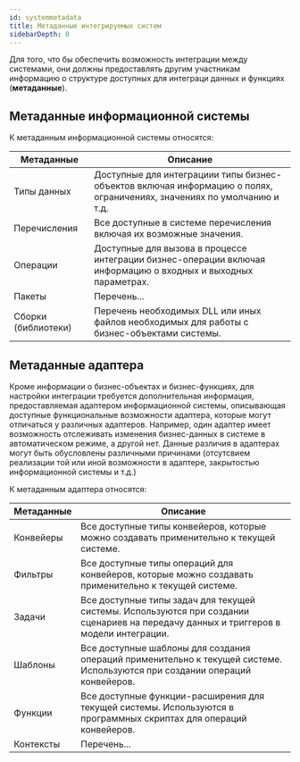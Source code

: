 ```yaml
---
id: systemmetadata
title: Метаданные интегрируемых систем
sidebarDepth: 0
---
```


Для того, что бы обеспечить возможность интеграции между системами, они должны предоставлять другим участникам информацию о структуре доступных для интеграци  данных и функциях (**метаданные**).

## Метаданные информационной системы

К метаданным информационной системы относятся:

Метаданные|Описание|
----------|--------|
Типы данных|Доступные для интеграциии типы бизнес-объектов включая информацию о полях, ограничениях, значениях по умолчанию и т.д.|
Перечисления|Все доступные в системе перечисления включая их возможные значения.|
Операции|Доступные для вызова в процессе интеграции бизнес-операции включая информацию о входных и выходных параметрах.|
Пакеты|Перечень...|
Сборки (библиотеки)|Перечень необходимых DLL или иных файлов необходимых для работы с бизнес-объектами системы.|


## Метаданные адаптера

Кроме информации о бизнес-объектах и бизнес-функциях, для настройки интеграции требуется дополнительная информация, предоставляемая адаптером информационной системы, описывающая доступные функциональные возможности адаптера, которые могут отличаться у различных адаптеров. Например, один адаптер имеет возможность отслеживать изменения бизнес-данных в системе в автоматическом режиме, а другой нет. Данные различия в адаптерах могут быть обусловлены различными причинами (отсутсвием реализации той или иной возможности в адаптере, закрытостью информационной системы и т.д.)

К метаданным адаптера относятся: 

Метаданные|Описание|
----------|--------|
Конвейеры|Все доступные типы конвейеров, которые можно создавать применительно к текущей системе.|
Фильтры|Все доступные типы операций для конвейеров, которые можно создавать применительно к текущей системе.|
Задачи|Все доступные типы задач для текущей системы. Используются при создании сценариев на передачу данных и триггеров в модели интеграции.|
Шаблоны|Все доступные шаблоны для создания операций применительно к текущей системе. Используются при создании операций конвейеров.|
Функции|Все доступные функции-расширения для текущей системы. Используются в программных скриптах для операций конвейеров.|
Контексты|Перечень...|
